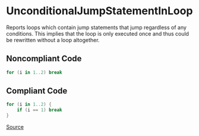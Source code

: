 # UnconditionalJumpStatementInLoop

Reports loops which contain jump statements that jump regardless of any conditions.
This implies that the loop is only executed once and thus could be rewritten without a
loop altogether.

## Noncompliant Code

```kotlin
for (i in 1..2) break
```
## Compliant Code

```kotlin
for (i in 1..2) {
    if (i == 1) break
}
```

[Source](https://detekt.dev/docs/rules/potential-bugs#unconditionaljumpstatementinloop)
